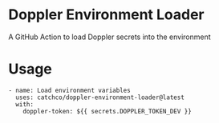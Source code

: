 # Doppler Environment Loader
A GitHub Action to load Doppler secrets into the environment

# Usage
```
- name: Load environment variables
  uses: catchco/doppler-environment-loader@latest
  with:
    doppler-token: ${{ secrets.DOPPLER_TOKEN_DEV }}
```
